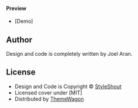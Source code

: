 #### Preview

 - [Demo]
 
## Author

Design and code is completely written by Joel Aran.


## License

 - Design and Code is Copyright &copy; [StyleShout](https://styleshout.com/)
 - Licensed cover under [MIT]
 - Distributed by [ThemeWagon](https://themewagon.com)

